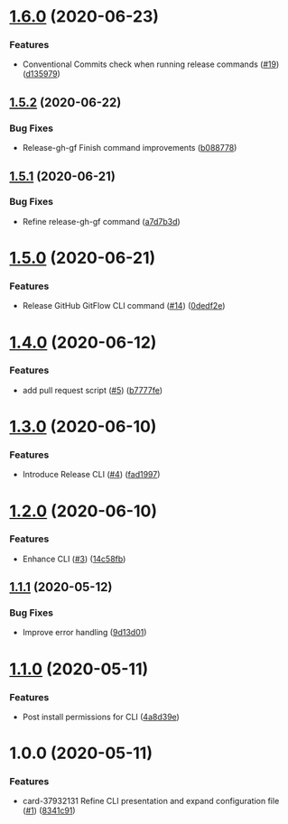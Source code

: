# [1.6.0](https://github.com/ultm8soulja/ci-pilot/compare/v1.5.2...v1.6.0) (2020-06-23)


### Features

* Conventional Commits check when running release commands ([#19](https://github.com/ultm8soulja/ci-pilot/issues/19)) ([d135979](https://github.com/ultm8soulja/ci-pilot/commit/d135979b437e1dbe2baa3d0190c86c1a453e6e36))

## [1.5.2](https://github.com/ultm8soulja/ci-pilot/compare/v1.5.1...v1.5.2) (2020-06-22)


### Bug Fixes

* Release-gh-gf Finish command improvements ([b088778](https://github.com/ultm8soulja/ci-pilot/commit/b088778d5ace1db18c1ebdda521431161e4a50da))

## [1.5.1](https://github.com/ultm8soulja/ci-pilot/compare/v1.5.0...v1.5.1) (2020-06-21)


### Bug Fixes

* Refine release-gh-gf command ([a7d7b3d](https://github.com/ultm8soulja/ci-pilot/commit/a7d7b3d3eece4d94ad8487165094abbccb4e8b0b))

# [1.5.0](https://github.com/ultm8soulja/ci-pilot/compare/v1.4.0...v1.5.0) (2020-06-21)


### Features

* Release GitHub GitFlow CLI command ([#14](https://github.com/ultm8soulja/ci-pilot/issues/14)) ([0dedf2e](https://github.com/ultm8soulja/ci-pilot/commit/0dedf2e36f4b686720378c8fe90c311c7bd8182a))

# [1.4.0](https://github.com/ultm8soulja/ci-pilot/compare/v1.3.0...v1.4.0) (2020-06-12)


### Features

* add pull request script ([#5](https://github.com/ultm8soulja/ci-pilot/issues/5)) ([b7777fe](https://github.com/ultm8soulja/ci-pilot/commit/b7777fe59b6ba4c7d69473c136e182d975c79cd7))

# [1.3.0](https://github.com/ultm8soulja/ci-pilot/compare/v1.2.0...v1.3.0) (2020-06-10)


### Features

* Introduce Release CLI ([#4](https://github.com/ultm8soulja/ci-pilot/issues/4)) ([fad1997](https://github.com/ultm8soulja/ci-pilot/commit/fad1997426653961a483aa4d0d2ac400f15bbefa))

# [1.2.0](https://github.com/ultm8soulja/ci-pilot/compare/v1.1.1...v1.2.0) (2020-06-10)


### Features

* Enhance CLI ([#3](https://github.com/ultm8soulja/ci-pilot/issues/3)) ([14c58fb](https://github.com/ultm8soulja/ci-pilot/commit/14c58fb75a130fbeaf89b0ee2ee27cc17a6cf32c))

## [1.1.1](https://github.com/ultm8soulja/ci-pilot/compare/v1.1.0...v1.1.1) (2020-05-12)


### Bug Fixes

* Improve error handling ([9d13d01](https://github.com/ultm8soulja/ci-pilot/commit/9d13d01836d4f8e8c92e0a5730dcfcf95d5936ae))

# [1.1.0](https://github.com/ultm8soulja/ci-pilot/compare/v1.0.0...v1.1.0) (2020-05-11)


### Features

* Post install permissions for CLI ([4a8d39e](https://github.com/ultm8soulja/ci-pilot/commit/4a8d39e34c347f38525b0fd7e3565a43f94f52de))

# 1.0.0 (2020-05-11)


### Features

* card-37932131 Refine CLI presentation and expand configuration file ([#1](https://github.com/ultm8soulja/ci-pilot/issues/1)) ([8341c91](https://github.com/ultm8soulja/ci-pilot/commit/8341c91e8e604dc76d69e771b3e39c81b01f85c3))

